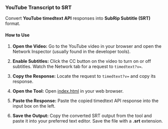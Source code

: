 ### YouTube Transcript to SRT
Convert **YouTube timedtext API** responses into **SubRip Subtitle (SRT)** format.

#### How to Use
1. **Open the Video:** Go to the YouTube video in your browser and open the Network Inspector (usually found in the developer tools).

2. **Enable Subtitles:** Click the CC button on the video to turn on or off subtitles. Watch the Network tab for a request to `timedtext?v=`.

3. **Copy the Response:** Locate the request to `timedtext?v=` and copy its response.

4. **Open the Tool:** Open [index.html](https://kulotsystems.github.io/yt-srt/) in your web browser.

5. **Paste the Response:** Paste the copied timedtext API response into the input box on the left.

6. **Save the Output:** Copy the converted SRT output from the tool and paste it into your preferred text editor. Save the file with a **.srt** extension.